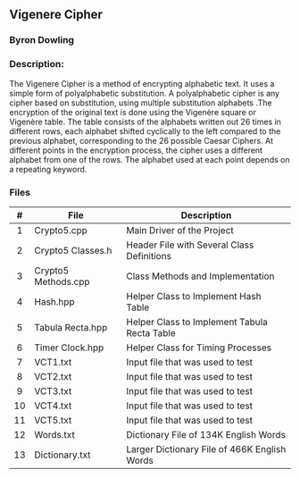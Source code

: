 ## Vigenere Cipher
### Byron Dowling
### Description:

The Vigenere Cipher is a method of encrypting alphabetic text. It uses a simple form of polyalphabetic substitution. A polyalphabetic cipher is any cipher based on substitution, using multiple substitution alphabets .The encryption of the original text is done using the Vigenère square or Vigenère table. The table consists of the alphabets written out 26 times in different rows, each alphabet shifted cyclically to the left compared to the previous alphabet, corresponding to the 26 possible Caesar Ciphers. At different points in the encryption process, the cipher uses a different alphabet from one of the rows. The alphabet used at each point depends on a repeating keyword.

### Files

|   #    | File                    | Description                                        |
| :---:  | ----------------------- | -------------------------------------------------- |
|   1    | Crypto5.cpp             | Main Driver of the Project                         |
|   2    | Crypto5 Classes.h       | Header File with Several Class Definitions         |
|   3    | Crypto5 Methods.cpp     | Class Methods and Implementation                   |
|   4    | Hash.hpp                | Helper Class to Implement Hash Table               |
|   5    | Tabula Recta.hpp        | Helper Class to Implement Tabula Recta Table       |
|   6    | Timer Clock.hpp         | Helper Class for Timing Processes                  |
|   7    | VCT1.txt                | Input file that was used to test                   |
|   8    | VCT2.txt                | Input file that was used to test                   |
|   9    | VCT3.txt                | Input file that was used to test                   |
|   10   | VCT4.txt                | Input file that was used to test                   |
|   11   | VCT5.txt                | Input file that was used to test                   |
|   12   | Words.txt               | Dictionary File of 134K English Words              |
|   13   | Dictionary.txt          | Larger Dictionary File of 466K English Words       |


